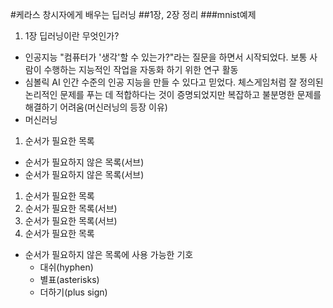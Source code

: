 #케라스 창시자에게 배우는 딥러닝
##1장, 2장 정리
###mnist예제

1. 1장 딥러닝이란 무엇인가?
  - 인공지능
    "컴퓨터가 '생각'할 수 있는가?"라는 질문을 하면서 시작되었다. 보통 사람이 수행하는 지능적인 작업을 자동화 하기 위한 연구 활동
  - 심볼릭 AI
    인간 수준의 인공 지능을 만들 수 있다고 믿었다. 체스게임처럼 잘 정의된 논리적인 문제를 푸는 데 적합하다는 것이 증명되었지만
    복잡하고 불분명한 문제를 해결하기 어려움(머신러닝의 등장 이유)
  - 머신러닝

1. 순서가 필요한 목록
  - 순서가 필요하지 않은 목록(서브)
  - 순서가 필요하지 않은 목록(서브)
1. 순서가 필요한 목록
  1. 순서가 필요한 목록(서브)
  1. 순서가 필요한 목록(서브)
1. 순서가 필요한 목록

- 순서가 필요하지 않은 목록에 사용 가능한 기호
  - 대쉬(hyphen)
  * 별표(asterisks)
  + 더하기(plus sign)

